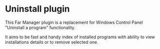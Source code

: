 # Uninstall plugin

This Far Manager plugin is a replacement for Windows Control Panel "Uninstall a program" functionality.

It aims to be fast and handy index of installed programs with ability to view installations details
or to remove selected one.
